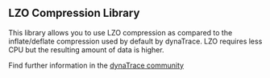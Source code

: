 ## LZO Compression Library

This library allows you to use LZO compression as compared to the inflate/deflate compression used by default by dynaTrace. LZO requires less CPU but the resulting amount of data is higher.

Find further information in the [dynaTrace community](https://community.compuwareapm.com/community/display/DL/LZO+Compression+Library)